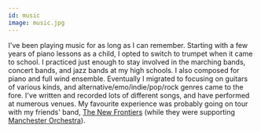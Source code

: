 ```yaml
---
id: music
image: music.jpg
---
```


I've been playing music for as long as I can remember. Starting with a few years of piano lessons
as a child, I opted to switch to trumpet when it came to school. I practiced just enough to stay
involved in the marching bands, concert bands, and jazz bands at my high schools. I also composed
for piano and full wind ensemble. Eventually I migrated to focusing on guitars of various kinds,
and alternative/emo/indie/pop/rock genres came to the fore. I've written and recorded lots of
different songs, and have performed at numerous venues. My favourite experience was probably going
on tour with my friends' band, [The New Frontiers](http://en.wikipedia.org/wiki/The_New_Frontiers)
(while they were supporting [Manchester
Orchestra](https://en.wikipedia.org/wiki/Manchester_Orchestra)).
